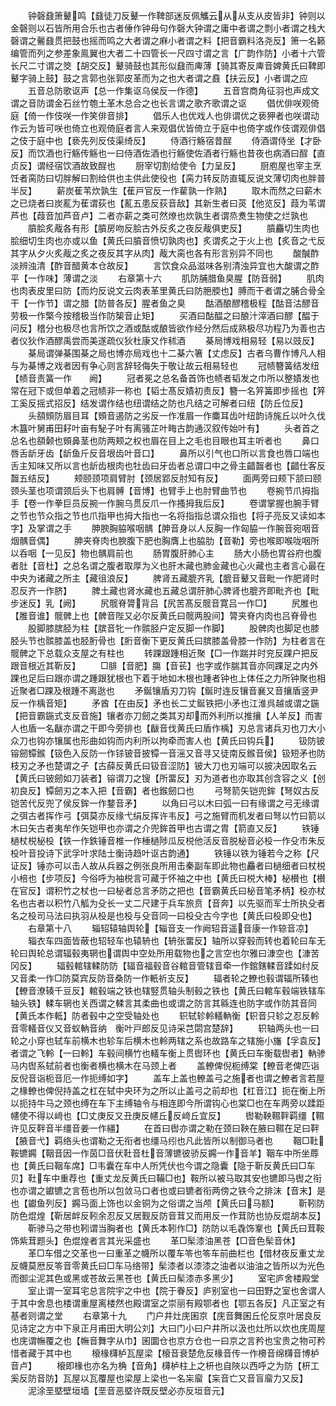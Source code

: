 <!-- { "loadSidebar": true } -->
　　钟磬鼗箫鼙鸣【鼗徒刀反鼙一作鞞部迷反佩觿云从从支从皮皆非】钟则以金磬则以石皆所用合乐也古者倕作钟母句作磬大钟谓之庸中者谓之剽小者谓之栈大磬谓之毊鼗贯把鼓也摇而鸣之大者谓之麻小者谓之料【把音霸料洛尧反】箫一名籁编管而列之参差象鳯翼也大者二十四管长一尺四寸谓之言【广韵作防】小者十六管长尺二寸谓之筊【胡交反】鼙骑鼓也其形似鼗而庳薄【骑其寄反庳音婢黄氏曰鞞即鼙字骑上鼓】鼓之言郭也张郭皮革而为之也大者谓之鼖【扶云反】小者谓之应
　　五音总防歌讴声【总一作集讴乌侯反一作德】
　　五音宫商角征羽也声成文谓之音防谓金石丝竹匏土革木总合之也长言谓之歌齐歌谓之讴
　　倡优俳咲观倚庭【倚一作伎咲一作笑俳音排】
　　倡乐人也优戏人也俳谓优之亵狎者也咲谓动作云为皆可咲也倚立也观倚庭者言人来观倡优皆倚立于庭中也倚字或作伎谓观俳倡之伎于庭中也【亵先列反伎渠绮反】
　　侍酒行觞宿昔酲
　　侍酒谓侍坐【才卧反】而饮酒也行觞传觞也一曰侍酒佐酒也行觞使佐酒者行觞也昔夜也病酒曰酲【直贞反】谓经宿饮酒故致酲也
　　厨宰切割给使令【力呈反】
　　厨庖屋也宰主烹饪者脔防曰切胖解曰割给供也主供此使役也【脔力转反防直辄反说文薄切肉也胖普半反】
　　薪炭萑苇炊孰生【萑戸官反一作雚孰一作熟】
　　取木而然之曰薪木之已烧者曰炭薍为萑谓荻也【薍五患反荻音敌】其新生者曰菼【他览反】葭为苇谓芦也【葭音加芦音卢】二者亦薪之类可然燎也炊孰生者谓烝煑生物使之烂孰也
　　膹脍炙胾各有形【膹房吻反脍古外反炙之夜反胾俱吏反】
　　膹麤切生肉也脍细切生肉也亦或以鱼【黄氏曰膹音愤切孰肉也】炙谓炙之于火上也【炙音之弋反其字从夕火炙胾之炙之夜反其字从肉】胾大脔也各有形言别异不同也
　　酸醎酢淡辨浊清【酢音醋黄本仓故反】
　　言饮食众品滋味各别清浊异宜也大酸谓之酢平【一作味】薄谓之淡
　　右章第十六
　　肌防脯腊鱼臭腥【防音弱】
　　肌肉也肉表皮里曰防【而灼反说文云肉表革里黄氏曰防脃腝也】膊而干者谓之脯合骨全干【一作节】谓之腊【防普各反】腥者鱼之臭
　　酤酒酿醪稽极程【酤音沽醪音劳极一作檠今按稽极当作防榘音止矩】
　　买酒曰酤醖之曰酿汁滓酒曰醪【醖于问反】稽分也极尽也言所饮之酒或酤或酿皆欲作经分然后成熟极尽功程乃为善也古者仪狄作酒醪禹尝而美遂疏仪狄杜康又作秫酒
　　棊局博戏相易轻【易以豉反】
　　棊局谓弹棊围棊之局也博亦局戏也十二棊六箸【丈虑反】古者乌曹作博凡人相与为棊博之戏者因有争心则言辞轻侮失于敬让故云相易轻也
　　冠帻簪簧结发纽【帻音责簧一作　　阙】
　　冠者冕之总名备首饰也帻者韬发之巾所以整嫧发也常在冠下或但单着之冠帻非一称也【韬士髙反嫧初责反】簪一名笄簧即步摇也【笄工奚反摇式招反】结发谓作结也纽谓结之防也凡结之可解者曰纽【防丘位反】
　　头頟頞防眉目耳【頞音遏防之劣反一作准眉一作麋耳齿叶纽韵诗旄丘以叶久伐木簋叶舅甫田耔叶亩有駜子叶有离骚芷叶畮古韵通汉叙传始叶有】
　　头者首之总名也頟颡也頞鼻茎也防两颊之权也眉在目上之毛也目眼也耳主听者也
　　鼻口唇舌龂牙齿【龂鱼斤反音垠齿叶音口】
　　鼻所以引气也口所以言食也唇口端也舌主知味又所以言也龂齿根肉也牡齿曰牙齿者总谓口中之骨主齰齧者也【齰仕客反齧五结反】
　　颊颐颈项肩臂肘【颈居郢反肘知有反】
　　面两旁曰颊下颔曰颐颈头茎也项谓颈后头下也肩髆【音博】也臂手上也肘臂曲节也
　　卷捥节爪拇指手【卷一作拳巨员反捥一作腕乌贯反爪一作搔拇我后反】
　　卷谓掌握也腕手臂之节也节众指之节也爪指甲也拇大指也一名将指指总谓众指也【将子亮反又读如本字】及掌谓之手
　　胂腴胸脇喉咽髃【胂音身以人反胸一作匈脇一作腕音宛咽音烟髃音偶】
　　胂夹脊肉也腴腹下肥也胸膺上也脇肋【音勒】旁也喉即喉咙咽所以呑咽【一见反】物也髃肩前也
　　肠胃腹肝肺心主
　　肠大小肠也胃谷府也腹者肚【音杜】之总名谓之腹者取厚为义也肝木藏也肺金藏也心火藏也主者言心最在中央为诸藏之所主【藏徂浪反】
　　脾肾五藏膍齐乳【膍音鼙又音毗一作肥肾时忍反齐一作脐】
　　脾土藏也肾水藏也五藏总谓肝肺心脾肾也膍齐即毗齐也【毗步迷反】乳【阙】
　　尻髋脊膂背吕【尻苦髙反髋音寛吕一作□】
　　尻脽也【脽音谁】髋髀上也【髀音陛又必尔反黄氏曰髋两股间】膂夹脊内肉也吕脊骨也
　　股脚膝膑胫为柱【膑音牝一作髌胫户定反脚一作脚】
　　股髀肉也脚足也膝胫头节也髌膝盖也胫胻骨也【胻音衡下更反黄氏曰膑膝盖骨膝一作防】为柱者言在髋髀之下总载众支屋之有柱也
　　转踝跟踵相近聚【□一作踹并时兖反踝户把反跟音根近其靳反】
　　□腓【音肥】膓【音苌】也字或作腨其音亦同踝足之内外踝也足后曰跟亦谓之踵跟犹根也下着于地如木根也踵者钟也上体任之力所钟聚也相近聚者□踝及根踵不离逖也
　　矛鋋镶盾刃刀钩【鋋时连反镶音襄又音攘盾竖尹反一作楀音矩】
　　矛酋【在由反】矛也长二丈鋋铁把小矛也江淮呉越或谓之鍦【把音霸鍦式支反音施】镶者亦刀劒之类其刃却而外利所以推攘【人羊反】而害人也盾一名瞂亦谓之干即今旁排也【瞂音伐黄氏曰盾作楀】刃总言诸兵刃也刀大小众刀也钩亦镶属也形曲如钩而内利所以拘牵而害人也【黄氏曰钩兵】
　　钑防铍镕劒镡鍭【钑色入反防一作铩铍音披镡一音滛又音寻又徒南反鍭音侯】钑短矛也防枝刃之矛也楚谓之孑【古薛反黄氏曰钑音涩防】铍大刀也刃端可以披决因取名云【黄氏曰铍劒如刀装者】镕谓刀之锼【所畱反】刃为道者也亦取其创含容之义【创初良反】镡劒刃之本入把【音霸】者也鍭劒口也
　　弓弩箭矢铠兜鉾【弩奴古反铠苦代反兜了侯反鉾一作鍪音矛】
　　以角曰弓以木曰弧一曰有缘谓之弓无缘谓之弭古者挥作弓【弭莫亦反缘弋绢反挥许韦反】弓之施臂而机发者曰弩以竹曰箭以木曰矢古者夷牟作矢铠甲也亦谓之介兜鉾首甲也古谓之胄【箭直又反】
　　铁锤檛杖棁柲杸【铁一作鉄锤音椎一作棰檛陟瓜反棁他活反音脱柲音必杸一作殳市朱反　杸叶音投诗下武孚叶求陆士衡诗趋叶讴古韵通】
　　铁锤以铁为锤若今之称【尺证反】锤亦可以击人故从兵器之例张良所用击秦副车即此物也麤者曰檛细者曰杖棁小棓也【步项反】今俗呼为袖棁言可藏于怀袖之中也【黄氏曰棁大棒】柲櫕也【櫕在官反】谓积竹之杖也一曰柲者总言矛防之把也【音霸黄氏曰柲音笔矛柄】杸亦杖名也古者以积竹八觚为殳长一丈二尺建于兵车旅贲【音奔】以先驱而军士所执殳者名之杸司马法曰执羽从杸是也杸与殳音同一曰杸殳古今字也【黄氏曰杸即殳也】
　　右章第十八
　　辎轺辕轴舆轮【辎音支一作阙轺音遥音康一作辌音凉】
　　辎衣车四面皆蔽也轺轻车也辕辀也【辀张畱反】轴所以穿毂而转也着轮曰车无轮曰舆轮总谓辐毂夷辋也谓舆中空处所用载物也之言空也尔雅曰漮空也【漮苦冈反】
　　辐毂輨辖輮防防【辐音福毂音谷輨音管辖音牵一作錧鎋輮音蹂如纣反又音柔一作□防莫宾反防音桑防一作軝祈支反】
　　辐者轮之轑也毂谓辐所辏也【轑音潦辏千豆反】輨毂端之铁也辖竪贯轴头制毂之铁也【黄氏曰輨车毂端铁辖车轴头铁】輮车辋也关西谓之輮言其柔曲也或谓之防言其緜连也防字或作防其音同【黄氏本作軧】防者毂中之空受轴处也
　　轵轼轸軨轙軜衡【轵音只轸之忍反軨音零轙音仪又音蚁軜音纳　衡叶戸郎反见诗采芑閟宫楚辞】
　　轵轴两头也一曰轮之小穿也轼车前横木也轸车后横木也軨两辖之系也故路车之辖施小旛【孚袁反】者谓之飞軨【一曰軨】车毂间横竹也轙车衡上贯辔环也【黄氏曰车衡载辔者】軜骖马内辔系轼前者也衡者横也横木在马颈上者
　　盖轑俾倪枙缚棠【轑音老俾匹诣反倪音诣枙音厄一作扼缚如字】
　　盖车上盖也轑盖弓之施者也谓之轑者言若屋之椽轑也俾倪持盖之杠在轼中央环为之所以止盖弓之前却也【杠音江】扼在衡上所以扼持牛马之颈也缚在车下主缚轴令与相连即今所谓钩心也棠□也在车两旁以蹂距幰使不得以﨑也【□丈庚反又丑庚反幰丘反﨑丘宜反】
　　辔勒鞅韅靽羁缰【韅许见反靽音半缰音姜一作繮】
　　在首曰辔亦谓之勒在颈曰鞅在腋曰韅在足曰靽【腋音弋】羁络头也谓勒之无衔者也缰马纼也凡此皆所以制御马者也
　　鞇□靯鞍镳鐊【鞇音因一作茵□音伏靯音杜音薄镳彼骄反鐊一作音羊】鞇车中所坐蓐也【黄氏曰鞇车席】□韦囊在车中人所凭伏也今谓之隐囊【隐于靳反黄氏曰□车贝】靯车中重荐也【重丈龙反黄氏曰鞴□也】鞍所以被马取其安也镳即马辔之衔也亦谓之钀镳之言苞也所以包敛马口者也或曰镳者衔两傍之铁今之排沫【音末】是也【钀鱼列反】鐊马面上饰也以金铜为之俗谓之当颅【黄氏曰马额】
　　靳靷防防色焜煌【靳居衅反靷余忍反又居觐反防音茸又而用反一作茸防也协反焜胡本反】
　　靳骖马之带也靷谓当胸者也【黄氏本靷作□】防防以毛毳饰鞌也【黄氏曰茸鞍饰紫茸题头】色焜煌者言其光采盛也
　　革□髤漆油黑苍【□音色髤音休】
　　革□车借之交革也一曰重革之幭所以覆车笭也笭车前曲栏也【借材夜反重丈龙反幭莫厯反笭音零黄氏曰□车马络带】髤漆者以漆漆之油者以油油之皆所以为光色而御尘泥其色或黑或苍故云黑苍也【黄氏曰髤漆赤多黑少】
　　室宅庐舍楼殿堂
　　室止谓一室耳宅总言院宇之中也【院于眷反】庐别室也一曰田野之室也舍谓人于其中舍息也楼谓重屋离楼然也殿谓室之崇丽有殿鄂者也【鄂五各反】凡正室之有基者则谓之堂
　　右章第十九
　　门户井灶庑囷京【庑音舞囷丘伦反京叶居良反见诗定之方中下泉正月甫田大明公刘】大曰门小曰户井所以汲也灶所以炊也庑周屋也庑谓幠覆之也【幠音舞字从巾】囷圜仓也京方仓也一曰京之言矜也宝贵之物可矜惜者藏于其中也
　　榱椽欂栌瓦屋梁【榱音衰楚危反椽音传一作櫋音绵欂音博栌音卢】
　　榱即椽也亦名为桷【音角】欂栌柱上之枅也自陜以西呼之为防【枅工奚反防音防】瓦屋以瓦覆屋也梁屋上梁也一名杗廇【杗音亡又音盲廇力又反】
　　泥涂垩塈壁垣墙【垩音恶塈许既反壁必亦反垣音元】
